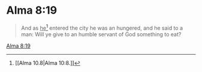 # Alma 8:19

> And as <u>he</u>[^a] entered the city he was an hungered, and he said to a man: Will ye give to an humble servant of God something to eat?

[Alma 8:19](https://www.churchofjesuschrist.org/study/scriptures/bofm/alma/8?lang=eng&id=p19#p19)


[^a]: [[Alma 10.8|Alma 10:8.]]

